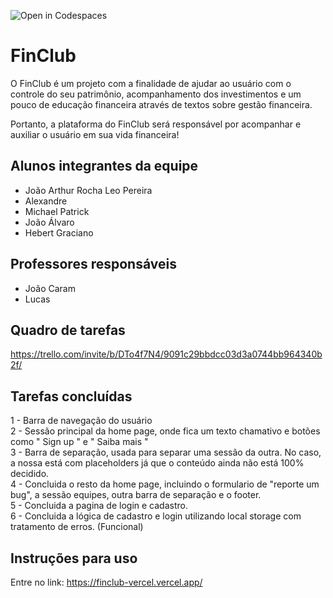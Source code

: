 ![Open in Codespaces](https://classroom.github.com/assets/open-in-codespaces-abfff4d4e15f9e1bd8274d9a39a0befe03a0632bb0f153d0ec72ff541cedbe34.svg)
# FinClub

O FinClub é um projeto com a finalidade de ajudar ao usuário com o controle do seu patrimônio, acompanhamento dos investimentos e um pouco de educação financeira através de textos sobre gestão financeira.

Portanto, a plataforma do FinClub será responsável por acompanhar e auxiliar o usuário em sua vida financeira!

## Alunos integrantes da equipe

* João Arthur Rocha Leo Pereira
* Alexandre
* Michael Patrick
* João Álvaro
* Hebert Graciano

## Professores responsáveis

* João Caram
* Lucas

## Quadro de tarefas
https://trello.com/invite/b/DTo4f7N4/9091c29bbdcc03d3a0744bb964340b2f/


## Tarefas concluídas

1 - Barra de navegação do usuário <br>
2 - Sessão principal da home page, onde fica um texto chamativo e botões como " Sign up " e " Saiba mais " <br>
3 - Barra de separação, usada para separar uma sessão da outra. No caso, a nossa está com placeholders já que o conteúdo ainda não está 100% decidido. <br>
4 - Concluida o resto da home page, incluindo o formulario de "reporte um bug", a sessão equipes, outra barra de separação e o footer. <br>
5 - Concluida a pagina de login e cadastro. <br>
6 - Concluida a lógica de cadastro e login utilizando local storage com tratamento de erros. (Funcional)<br>


## Instruções para uso
Entre no link: https://finclub-vercel.vercel.app/
